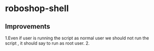 # roboshop-shell

## Improvements

1.Even if user is running the script as normal user we should not run the script , it should say to run as root user.
2.


